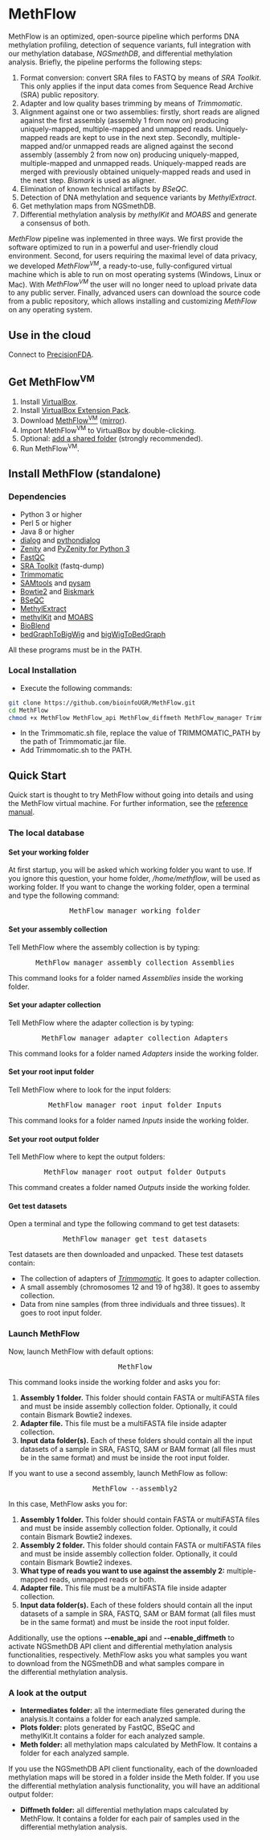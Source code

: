 # MethFlow
MethFlow is an optimized, open-source pipeline which performs DNA methylation profiling, detection of sequence variants, full integration with our methylation database, _NGSmethDB_, and differential methylation analysis. Briefly, the pipeline performs the following steps:

1.  Format conversion: convert SRA files to FASTQ by means of _SRA Toolkit_. This only applies if the input data comes from Sequence Read Archive (SRA) public repository.
2.  Adapter and low quality bases trimming by means of _Trimmomatic_.
3.  Alignment against one or two assemblies: firstly, short reads are aligned against the first assembly (assembly 1 from now on) producing uniquely-mapped, multiple-mapped and unmapped reads. Uniquely-mapped reads are kept to use in the next step. Secondly, multiple-mapped and/or unmapped reads are aligned against the second assembly (assembly 2 from now on) producing uniquely-mapped, multiple-mapped and unmapped reads. Uniquely-mapped reads are merged with previously obtained uniquely-mapped reads and used in the next step. _Bismark_ is used as aligner.
4.  Elimination of known technical artifacts by _BSeQC_.
5.  Detection of DNA methylation and sequence variants by _MethylExtract_.
6.  Get methylation maps from NGSmethDB.
7.  Differential methylation analysis by _methylKit_ and _MOABS_ and generate a consensus of both.

_MethFlow_ pipeline was inplemented in three ways. We first provide the software optimized to run in a powerful and user-friendly cloud environment. Second, for users requiring the maximal level of data privacy, we developed _MethFlow<sup>VM</sup>_, a ready-to-use, fully-configured virtual machine which is able to run on most operating systems (Windows, Linux or Mac). With _MethFlow<sup>VM</sup>_ the user will no longer need to upload private data to any public server. Finally, advanced users can download the source code from a public repository, which allows installing and customizing _MethFlow_ on any operating system.

## Use in the cloud
Connect to [PrecisionFDA](https://precision.fda.gov/).

## Get MethFlow<sup>VM</sup>
1.  Install [VirtualBox](https://www.virtualbox.org/wiki/Downloads).
2.  Install [VirtualBox Extension Pack](https://www.virtualbox.org/wiki/Downloads).
3.  Download [MethFlow<sup>VM</sup>](http://bioinfo2.ugr.es:8080/MethFlow/download) ([mirror](https://docs.google.com/uc?id=0B6zaHLTx5o2bUWhPOXN0X1F4aEU&export=download)).
4.  Import MethFlow<sup>VM</sup> to VirtualBox by double-clicking.
5.  Optional: [add a shared folder](https://www.virtualbox.org/manual/ch04.html#sharedfolders) (strongly recommended).
6.  Run MethFlow<sup>VM</sup>.

## Install MethFlow (standalone)
### Dependencies
* Python 3 or higher
* Perl 5 or higher
* Java 8 or higher
* [dialog](http://invisible-island.net/dialog) and [pythondialog](http://pythondialog.sourceforge.net)
* [Zenity](https://help.gnome.org/users/zenity/stable) and [PyZenity for Python 3](https://github.com/rlebron88/PyZenity)
* [FastQC](http://www.bioinformatics.babraham.ac.uk/projects/fastqc)
* [SRA Toolkit](https://trace.ncbi.nlm.nih.gov/Traces/sra/sra.cgi?view=software) (fastq-dump)
* [Trimmomatic](http://www.usadellab.org/cms/?page=trimmomatic)
* [SAMtools](http://samtools.sourceforge.net) and [pysam](http://pysam.readthedocs.io)
* [Bowtie2](http://bowtie-bio.sourceforge.net/bowtie2) and [Biskmark](http://www.bioinformatics.babraham.ac.uk/projects/bismark)
* [BSeQC](https://github.com/hutuqiu/bseqc)
* [MethylExtract](http://bioinfo2.ugr.es/MethylExtract)
* [methylKit](https://github.com/al2na/methylKit) and [MOABS](https://code.google.com/archive/p/moabs)
* [BioBlend](https://bioblend.readthedocs.io)
* [bedGraphToBigWig](http://hgdownload.soe.ucsc.edu/admin/exe) and [bigWigToBedGraph](http://hgdownload.soe.ucsc.edu/admin/exe)

All these programs must be in the PATH.

### Local Installation
* Execute the following commands:
```bash
git clone https://github.com/bioinfoUGR/MethFlow.git
cd MethFlow
chmod +x MethFlow MethFlow_api MethFlow_diffmeth MethFlow_manager Trimmomatic.sh
```
* In the Trimmomatic.sh file, replace the value of TRIMMOMATIC_PATH by the path of Trimmomatic.jar file.
* Add Trimmomatic.sh to the PATH.

## Quick Start
<span id="ouHighlight__131_134TO132_134">Quick start is thought to try MethFlow without going into details and using the MethFlow virtual machine. For further information, see</span><span id="noHighlight_0.03053827676673926"> </span><span id="ouHighlight__162_163TO158_160">the</span><span id="noHighlight_0.34981369552068187"> [reference manual](http://bioinfo2.ugr.es:8080/MethFlow/reference-manual/)</span><span id="noHighlight_0.8654089653028183">.</span>

### The local database

#### Set your working folder

At first startup, you will be asked which working folder you want to use. If you ignore this question, your home folder, _/home/methflow_, will be used as working folder. If you want to change the working folder, open a terminal and type the following command:

<pre style="text-align: center;">MethFlow_manager working_folder</pre>

#### Set your assembly collection

Tell MethFlow where the assembly collection is by typing:

<pre style="text-align: center;">MethFlow_manager assembly_collection Assemblies</pre>

This command looks for a folder named _Assemblies_ inside the working folder.

#### Set your adapter collection

Tell MethFlow where the adapter collection is by typing:

<pre style="text-align: center;">MethFlow_manager adapter_collection Adapters</pre>

This command looks for a folder named _Adapters_ inside the working folder.

#### Set your root input folder

Tell MethFlow where to look for the input folders:

<pre style="text-align: center;">MethFlow_manager root_input_folder Inputs</pre>

This command looks for a folder named _Inputs_ inside the working folder.

#### Set your root output folder

Tell MethFlow where to kept the output folders:

<pre style="text-align: center;">MethFlow_manager root_output_folder Outputs</pre>

This command creates a folder named _Outputs_ inside the working folder.

#### Get test datasets

Open a terminal and type the following command to get test datasets:

<pre style="text-align: center;">MethFlow_manager get_test_datasets</pre>

Test datasets are then downloaded and unpacked. These test datasets contain:

*   The collection of adapters of [_Trimmomatic_](http://www.usadellab.org/cms/?page=trimmomatic). It goes to adapter collection.
*   A small assembly (chromosomes 12 and 19 of hg38). It goes to assemby collection.
*   Data from nine samples (from three individuals and three tissues). It goes to root input folder.

### Launch MethFlow

Now, launch MethFlow with default options:

<pre style="text-align: center;">MethFlow</pre>

This command looks inside the working folder and asks you for:

1.  **Assembly 1 folder.** This folder should contain FASTA or multiFASTA files and must be inside assembly collection folder. Optionally, it could contain Bismark Bowtie2 indexes.
2.  **Adapter file.** This file must be a multiFASTA file inside adapter collection.
3.  **Input data folder(s).** Each of these folders should contain all the input datasets of a sample in SRA, FASTQ, SAM or BAM format (all files must be in the same format) and must be inside the root input folder.

If you want to use a second assembly, launch MethFlow as follow:

<pre style="text-align: center;">MethFlow ‐‐assembly2</pre>

In this case, MethFlow asks you for:

1.  **Assembly 1 folder.** This folder should contain FASTA or multiFASTA files and must be inside assembly collection folder. Optionally, it could contain Bismark Bowtie2 indexes.
2.  **Assembly 2 folder.** This folder should contain FASTA or multiFASTA files and must be inside assembly collection folder. Optionally, it could contain Bismark Bowtie2 indexes.
3.  **What type of reads you want to use against the assembly 2:** multiple-mapped reads, unmapped reads or both.
4.  **Adapter file.** This file must be a multiFASTA file inside adapter collection.
5.  **Input data folder(s).** Each of these folders should contain all the input datasets of a sample in SRA, FASTQ, SAM or BAM format (all files must be in the same format) and must be inside the root input folder.

<span id="ouHighlight__0_13TO0_11" class="">Additionally</span><span id="noHighlight_0.8676234614908152">,</span> <span id="noHighlight_0.6976494981161827"></span> <span id="ouHighlight__16_18TO14_16" class="">use</span> <span id="noHighlight_0.0906570260582924"></span> <span id="ouHighlight__20_22TO18_20">the</span> <span id="noHighlight_0.5782996075823763"></span> <span id="ouHighlight__24_31TO22_28">options</span><span id="noHighlight_0.14885440070328393"> **‐‐enable_api**</span><span id="noHighlight_0.11344022272910004"> </span><span id="ouHighlight__36_36TO34_36">and</span> <span id="noHighlight_0.8178921835612691">**‐‐enable_diffmeth**</span><span id="noHighlight_0.5483406972786837"> </span><span id="ouHighlight__41_44TO42_43">to</span> <span id="noHighlight_0.7456307411930678"></span> <span id="ouHighlight__46_52TO45_52">activate</span><span id="noHighlight_0.6097980775447114"> NGSmethDB API client</span><span id="noHighlight_0.19534596049887143"> </span><span id="ouHighlight__56_56TO56_58">and</span><span id="noHighlight_0.3839531351818044"> differential methylation analysis functionalities</span><span id="ouHighlight__58_59TO60_61">,</span> <span id="noHighlight_0.714314756293355"></span> <span id="ouHighlight__61_75TO63_74">respectively</span><span id="noHighlight_0.6297298994401557">.</span> <span id="noHighlight_0.5849362428588822"></span> <span id="ouHighlight__78_85TO77_84">MethFlow asks </span><span id="noHighlight_0.8807107168266013"></span><span id="ouHighlight__87_88TO86_88">you</span> <span id="noHighlight_0.9520375869905775"></span> <span id="ouHighlight__101_103TO97_100">what</span> <span id="noHighlight_0.4112756769424726"></span> <span id="ouHighlight__105_112TO102_108" class="">samples</span><span id="noHighlight_0.9787954657415041"> you want to </span><span id="ouHighlight__114_122TO110_117" class="">download</span><span id="noHighlight_0.5888984200260194"> from</span><span id="noHighlight_0.2157172174708979"> </span><span id="ouHighlight__127_128TO122_124">the</span> <span id="noHighlight_0.33090849979118264"></span> <span id="ouHighlight__130_138TO126_134">NGSmethDB</span> <span id="noHighlight_0.7411572490619205"></span> <span id="ouHighlight__140_140TO136_138">and</span><span id="noHighlight_0.14002499373866995"> what</span><span id="noHighlight_0.5886416442989675"> </span><span id="ouHighlight__146_153TO145_151">samples</span> <span id="noHighlight_0.9673121861636826"></span> <span id="ouHighlight__155_162TO153_159">compare </span><span id="noHighlight_0.4510468058318138"></span><span id="ouHighlight__164_165TO161_162">in</span> <span id="noHighlight_0.9755744369350245"></span> <span id="ouHighlight__167_168TO164_166" class="">the </span><span id="ouHighlight__193_203TO192_203" class="">differential<span id="noHighlight_0.2595808121142329"> </span><span id="ouHighlight__182_191TO180_190" class="">methylation</span> <span id="noHighlight_0.7804256309098638"></span> analysis</span><span id="noHighlight_0.9979496553751572">.</span>

### A look at the output

*   **Intermediates folder:** <span id="ouHighlight__14_18TO14_16" class="">all</span> <span id="noHighlight_0.07545820414138715"></span> <span id="ouHighlight__20_22TO18_20">the</span> <span id="noHighlight_0.9153987486654813"></span> <span id="ouHighlight__33_43TO28_39">intermediate files</span> <span id="noHighlight_0.1286313150550824"></span> <span id="ouHighlight__45_53TO41_49" class="">generated</span> <span id="noHighlight_0.9301825002908815"></span> <span id="ouHighlight__55_61TO51_56" class="">during</span> <span id="noHighlight_0.08993821523127776"></span> <span id="ouHighlight__63_64TO58_60" class="">the</span> <span id="noHighlight_0.6872673620335985"></span> <span id="ouHighlight__66_73TO62_69" class="">analysis</span><span id="noHighlight_0.22142384692696315">.</span>It <span id="ouHighlight__5_12TO5_12" class="">contains a folder for each analyzed sample.</span>
*   **Plots folder:**<span id="noHighlight_0.7301467444298817"> </span><span id="ouHighlight__18_22TO16_20" class="">plots</span> <span id="noHighlight_0.5475378065103533"></span> <span id="ouHighlight__24_32TO22_30" class="">generated</span> <span id="noHighlight_0.02068600755891703"></span> <span id="ouHighlight__34_36TO32_33" class="">by</span> <span id="noHighlight_0.9507322942728866"></span> <span id="ouHighlight__38_43TO35_40" class="">FastQC</span><span id="noHighlight_0.413405703844135">,</span> <span id="noHighlight_0.6919898626085998"></span> <span id="ouHighlight__46_50TO43_47" class="">BSeQC</span> <span id="noHighlight_0.06013854719396283"></span> <span id="ouHighlight__52_52TO49_51" class="">and</span> <span id="noHighlight_0.21523532471035267"></span> <span id="ouHighlight__54_62TO53_61" class="">methylKit</span><span id="noHighlight_0.9295557173953668">.It <span id="ouHighlight__5_12TO5_12" class="">contains a folder for each analyzed sample.</span></span>
*   **Meth folder:**<span id="noHighlight_0.5578221021297478"> all </span><span id="ouHighlight__27_36TO16_26" class="">methylation</span> <span id="noHighlight_0.4938989405898653"></span> <span id="ouHighlight__18_22TO28_31" class="">maps</span> <span id="noHighlight_0.38932746822653286"></span> <span id="ouHighlight__38_47TO33_42" class="">calculated</span><span id="noHighlight_0.3796660264738987"> </span><span id="ouHighlight__49_51TO44_45">by</span> <span id="noHighlight_0.39273337788664775"></span> <span id="ouHighlight__53_60TO47_54" class="">MethFlow</span><span id="noHighlight_0.8177048184320586">.</span> <span id="noHighlight_0.616119880618601">It <span id="ouHighlight__5_12TO5_12" class="">contains a folder for each analyzed sample.</span></span>

If you use the NGSmethDB API client functionality, each of the downloaded methylation maps will be stored in a folder inside the Meth folder. If you use the differential methylation analysis functionality, you will have an additional output folder:

*   **Diffmeth folder:** all<span id="noHighlight_0.8250479858252433"> </span><span id="ouHighlight__38_48TO16_27" class="">differential</span> <span id="noHighlight_0.45999008923868123"></span> <span id="ouHighlight__27_36TO29_39" class="">methylation</span> <span id="noHighlight_0.5553820625838168"></span> <span id="ouHighlight__18_22TO41_44">maps</span> <span id="noHighlight_0.19512951934003575"></span> <span id="ouHighlight__50_59TO46_55">calculated</span> <span id="noHighlight_0.28837372236284753"></span> <span id="ouHighlight__61_63TO57_58">by</span> <span id="noHighlight_0.24902246054852317"></span> <span id="ouHighlight__65_72TO60_67">MethFlow<span id="noHighlight_0.8177048184320586">.</span> <span id="noHighlight_0.616119880618601">It <span id="ouHighlight__5_12TO5_12" class="">contains a folder for each pair of samples used in the differential methylation analysis.</span></span></span>

